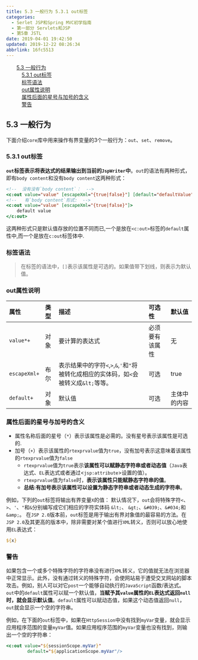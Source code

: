 ```yaml
---
title: 5.3 一般行为 5.3.1 out标签
categories: 
  - Serlet JSP和Spring MVC初学指南
  - 第一部分 Servlets和JSP
  - 第5章 JSTL
date: 2019-04-01 19:42:50
updated: 2019-12-22 08:26:34
abbrlink: 16fc5513
---
```

<div id='my_toc'><a href="/JavaReadingNotes/16fc5513/#5-3-一般行为" class="header_2">5.3 一般行为</a><br><a href="/JavaReadingNotes/16fc5513/#5-3-1-out标签" class="header_3">5.3.1 out标签</a><br><a href="/JavaReadingNotes/16fc5513/#标签语法" class="header_3">标签语法</a><br><a href="/JavaReadingNotes/16fc5513/#out属性说明" class="header_3">out属性说明</a><br><a href="/JavaReadingNotes/16fc5513/#属性后面的星号与加号的含义" class="header_3">属性后面的星号与加号的含义</a><br><a href="/JavaReadingNotes/16fc5513/#警告" class="header_3">警告</a><br></div>
<style>.header_1{margin-left: 1em;}.header_2{margin-left: 2em;}.header_3{margin-left: 3em;}.header_4{margin-left: 4em;}.header_5{margin-left: 5em;}.header_6{margin-left: 6em;}</style>
<!--more-->
<script>if (navigator.platform.search('arm')==-1){document.getElementById('my_toc').style.display = 'none';}var e,p = document.getElementsByTagName('p');while (p.length>0) {e = p[0];e.parentElement.removeChild(e);}</script>

<!--end-->
## 5.3 一般行为 ##
下面介绍`core`库中用来操作有界变量的3个一般行为：`out`、`set`、`remove`。

### 5.3.1 out标签 ###
**`out`标签表示将表达式的结果输出到当前的`JspWriter`中**。`out`的语法有两种形式，即有`body content`和没有`body content`这两种形式：
```jsp
<!--  没有没有`body content`：  -->
<c:out value="value" [escapeXml="{true|false}"] [default="defaultValue"]/>
<!--   有`body content`形式:  -->
<c:out value="value" [escapeXml="{true|false}"]>
    default value
</c:out>
```
这两种形式只是默认值存放的位置不同而已,一个是放在`<c:out>`标签的`default`属性中,而一个是放在`c:out`标签体中.

### 标签语法 ###
> 在标签的语法中，`[]`表示该属性是可选的。如果值带下划线，则表示为默认值。


### out属性说明 ###

|属性|类型|描述|可选性|默认值|
|:---|:---|:---|:---|:---|
|`value*+`|对象|要计算的表达式|必须要有该属性|无|
|`escapeXml+`|布尔|表示结果中的字符`<`,`>`,`&`,`'`和`"`将被转化成相应的实体码，如`<`会被转义成`&lt;`等等。|可选|true|
|`default+`|对象|默认值|可选|主体中的内容|
### 属性后面的星号与加号的含义 ###
- 属性名称后面的星号（`*`）表示该属性是必需的。没有星号表示该属性是可选的.
- 加号（`+`）表示该属性的`rtexprvalue`值为`true`，没有加号表示这意味着该属性的`rtexprvalue`值为`false`
    - `rtexprvalue`值为`true`表示**该属性可以赋静态字符串或者动态值**（`Java`表达式、`EL`表达式或者通过<`jsp:attribute`>设置的值）。
    - `rtexprvalue`值为`false`时，**表示该属性只能赋静态字符串的值**。
    - **总结:有加号表示该属性可以设置为静态字符串或者动态生成的字符串**。



例如，下列的`out`标签将输出有界变量`X`的值：
默认情况下，`out`会将特殊字符`<`、`>`、`'`、`"`和`&`分别编写成它们相应的字符实体码 `&lt;`、 `&gt;`、`&#039;`、`&#034;`和`&amp;`。
在`JSP 2.0`版本前，`out`标签是用于输出有界对象值的最容易的方法。在`JSP 2.0`及其更高的版本中，除非需要对某个值进行`XML`转义，否则可以放心地使用`EL`表达式：
```jsp
${x}
```
### 警告 ###
如果包含一个或多个特殊字符的字符串没有进行`XML`转义，它的值就无法在浏览器中正常显示。此外，没有通过转义的特殊字符，会使网站易于遭受交叉网站的脚本攻击。例如，别人可以对它`post`一个能够自动执行的`JavaScript`函数/表达式。
`out`中的`default`属性可以赋一个默认值，**当赋予其`value`属性的`EL`表达式返回`null`时，就会显示默认值**。`default`属性可以赋动态值，如果这个动态值返回`null`，`out`就会显示一个空的字符串。

例如，在下面的`out`标签中，如果在`HttpSession`中没有找到`myVar`变量，就会显示应用程序范围的变量`myVar`值。如果应用程序范围的`myVar`变量也没有找到，则输出一个空的字符串：
```jsp
<c:out value="${sessionScope.myVar}"
        default="${applicationScope.myVar"/>
```

